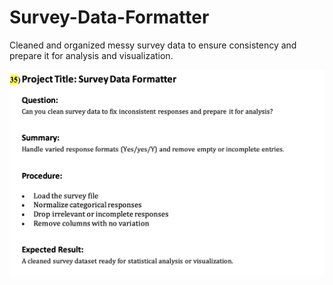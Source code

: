 # Survey-Data-Formatter
Cleaned and organized messy survey data to ensure consistency and prepare it for analysis and visualization.

![imgage alt](https://github.com/diwakarpradhanmantri/Survey-Data-Formatter/blob/c742fd5e250b542cdd3dbe6ba51387d90fbb068c/Project_Title.png)
